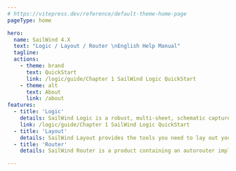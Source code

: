 ```yaml
---
# https://vitepress.dev/reference/default-theme-home-page
pageType: home

hero:
  name: SailWind 4.X
  text: "Logic / Layout / Router \nEnglish Help Manual"
  tagline: 
  actions:
    - theme: brand
      text: QuickStart
      link: /logic/guide/Chapter 1 SailWind Logic QuickStart
    - theme: alt
      text: About
      link: /about
features:
  - title: 'Logic'
    details: SailWind Logic is a robust, multi-sheet, schematic capture solution that builds an effective front-end environment for SailWind Layout.
    link: /logic/guide/Chapter 1 SailWind Logic QuickStart
  - title: 'Layout'
    details: SailWind Layout provides the tools you need to lay out your PCB design, from creating a decal library for your components to generating output for fabrication.
  - title: 'Router'
    details: SailWind Router is a product containing an autorouter implemented on Latium technology.

---
```

